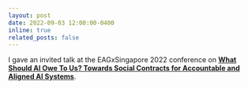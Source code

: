 ```yaml
---
layout: post
date: 2022-09-03 12:00:00-0400
inline: true
related_posts: false
---
```


I gave an invited talk at the EAGxSingapore 2022 conference on [**What Should AI Owe To Us? Towards Social Contracts for Accountable and Aligned AI Systems**](https://www.alignmentforum.org/posts/Cty2rSMut483QgBQ2/).